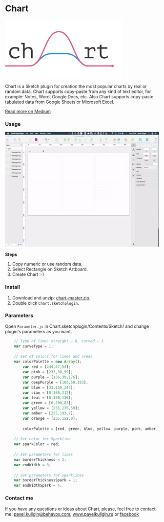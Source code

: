 # Chart

<img width="384" height="193" src="images/chart-2x.png" title="Chart promo">

Chart is a Sketch plugin for creation the most popular charts by real or random data. Chart supports copy-paste from any kind of text editor, for example: Notes, Word, Google Docs, etc. Also Chart supports copy-paste tabulated data from Google Sheets or Microsoft Excel.

[Read more on Medium](https://medium.com/@pavelkuligin/chart-the-most-powerful-data-visualization-plugin-for-sketch-6849155e09ab)


### Usage

<img width="600" height="375" src="images/usage.gif" title="How to use Chart">

**Steps**

1. Copy numeric or use random data.
2. Select Rectangle on Sketch Artboard.
3. Create Chart :-)


### Install

1. Download and unzip: [chart-master.zip](https://github.com/pavelkuligin/chart/archive/master.zip).
2. Double click `Chart.sketchplugin`.


### Parameters

Open `Parameter.js` in Chart.sketchplugin/Contents/Sketch/ and change plugin's parameters as you want.

```javascript
	// Type of line: straight — 0, curved — 1
	var curveType = 1;

	// Set of colors for lines and areas
	var colorPalette = new Array();
		var red = [244,67,54];
		var pink = [233,30,99];
		var purple = [156,39,176];
		var deepPurple = [103,58,183];
		var blue = [33,150,243];
		var cian = [0,188,212];
		var teal = [0,150,136];
		var green = [0,200,83];
		var yellow = [255,235,59];
		var amber = [255,193,7];
		var orange = [255,152,0];

		colorPalette = [red, green, blue, yellow, purple, pink, amber, cian, deepPurple, teal, orange];

	// Set color for Sparkline
	var sparkColor = red;

	// Set parameters for lines
	var borderThickness = 2;
	var endWidth = 8;

	// Set parameters for sparklines
	var borderThicknessSpark = 1;
	var endWidthSpark = 4;
```


### Contact me

If you have any questions or ideas about Chart, please, feel free to contact me:
pavel.kuligin@behavox.com, www.pavelkuligin.ru or [facebook](https://www.facebook.com/profile.php?id=100008250510371)

